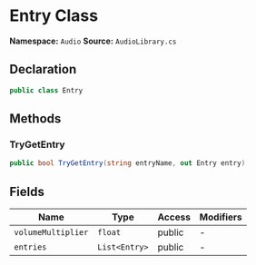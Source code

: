 # Entry Class

**Namespace:** `Audio`
**Source:** `AudioLibrary.cs`

## Declaration

```csharp
public class Entry
```

## Methods

### TryGetEntry

```csharp
public bool TryGetEntry(string entryName, out Entry entry)
```

## Fields

| Name | Type | Access | Modifiers |
|------|------|--------|-----------|
| `volumeMultiplier` | `float` | public | - |
| `entries` | `List<Entry>` | public | - |

